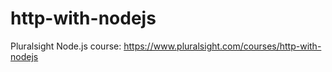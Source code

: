 # http-with-nodejs
Pluralsight Node.js course: https://www.pluralsight.com/courses/http-with-nodejs
